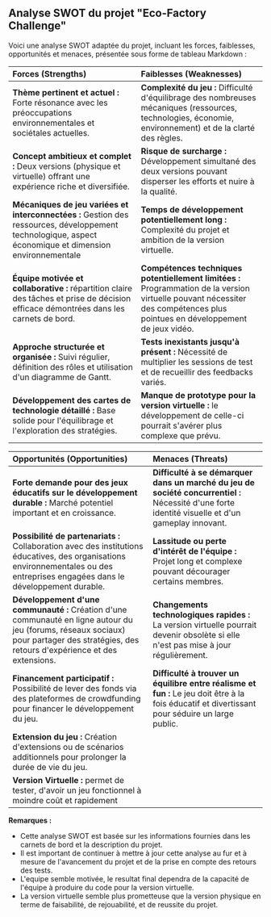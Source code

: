 ## Analyse SWOT du projet "Eco-Factory Challenge"

Voici une analyse SWOT adaptée du projet, incluant les forces, faiblesses, opportunités et menaces, présentée sous forme de tableau Markdown :

| **Forces (Strengths)**                                                                                                                                                                     | **Faiblesses (Weaknesses)**                                                                                                                                                                                             |
| :----------------------------------------------------------------------------------------------------------------------------------------------------------------------------------------- | :---------------------------------------------------------------------------------------------------------------------------------------------------------------------------------------------------------------------- |
| **Thème pertinent et actuel :** Forte résonance avec les préoccupations environnementales et sociétales actuelles.                                                                           | **Complexité du jeu :** Difficulté d'équilibrage des nombreuses mécaniques (ressources, technologies, économie, environnement) et de la clarté des règles.                                                                 |
| **Concept ambitieux et complet :** Deux versions (physique et virtuelle) offrant une expérience riche et diversifiée.                                                                       | **Risque de surcharge :** Développement simultané des deux versions pouvant disperser les efforts et nuire à la qualité.                                                                                                  |
| **Mécaniques de jeu variées et interconnectées :**  Gestion des ressources, développement technologique, aspect économique et dimension environnementale | **Temps de développement potentiellement long :** Complexité du projet et ambition de la version virtuelle.                                                                                                              |
| **Équipe motivée et collaborative :** répartition claire des tâches et prise de décision efficace démontrées dans les carnets de bord.                                     | **Compétences techniques potentiellement limitées :** Programmation de la version virtuelle pouvant nécessiter des compétences plus pointues en développement de jeux vidéo.                                                |
| **Approche structurée et organisée :** Suivi régulier, définition des rôles et utilisation d'un diagramme de Gantt.                                   | **Tests inexistants jusqu'à présent :** Nécessité de multiplier les sessions de test et de recueillir des feedbacks variés.                                                                                           |
| **Développement des cartes de technologie détaillé :** Base solide pour l'équilibrage et l'exploration des stratégies.                                                                       | **Manque de prototype pour la version virtuelle :** le développement de celle-ci pourrait s'avérer plus complexe que prévu.                                                                                           |

| **Opportunités (Opportunities)**                                                                                                                                                           | **Menaces (Threats)**                                                                                                                                                                             |
| :----------------------------------------------------------------------------------------------------------------------------------------------------------------------------------------- | :---------------------------------------------------------------------------------------------------------------------------------------------------------------------------------------------------- |
| **Forte demande pour des jeux éducatifs sur le développement durable :**  Marché potentiel important et en croissance.                                                                              | **Difficulté à se démarquer dans un marché du jeu de société concurrentiel :** Nécessité d'une forte identité visuelle et d'un gameplay innovant.                                                     |
| **Possibilité de partenariats :**  Collaboration avec des institutions éducatives, des organisations environnementales ou des entreprises engagées dans le développement durable.                       | **Lassitude ou perte d'intérêt de l'équipe :** Projet long et complexe pouvant décourager certains membres.                                                                                       |
| **Développement d'une communauté :** Création d'une communauté en ligne autour du jeu (forums, réseaux sociaux) pour partager des stratégies, des retours d'expérience et des extensions. | **Changements technologiques rapides :** La version virtuelle pourrait devenir obsolète si elle n'est pas mise à jour régulièrement.                                                                  |
| **Financement participatif :** Possibilité de lever des fonds via des plateformes de crowdfunding pour financer le développement du jeu.                                                           | **Difficulté à trouver un équilibre entre réalisme et fun :** Le jeu doit être à la fois éducatif et divertissant pour séduire un large public.                                                           |
| **Extension du jeu :** Création d'extensions ou de scénarios additionnels pour prolonger la durée de vie du jeu.                                                                           | 
| **Version Virtuelle :** permet de tester, d'avoir un jeu fonctionnel à moindre coût et rapidement                                                                                          | 

**Remarques :**

*   Cette analyse SWOT est basée sur les informations fournies dans les carnets de bord et la description du projet.
*   Il est important de continuer à mettre à jour cette analyse au fur et à mesure de l'avancement du projet et de la prise en compte des retours des tests.
*   L'equipe semble motivée, le resultat final dependra de la capacité de l'équipe à produire du code pour la version virtuelle.
*   La version virtuelle semble plus prometteuse que la version physique en terme de faisabilité, de rejouabilité, et de reussite du projet.
